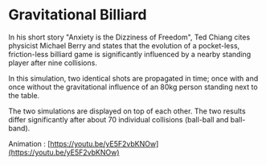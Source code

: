 # Gravitational Billiard

In his short story "Anxiety is the Dizziness of Freedom", Ted Chiang cites physicist Michael Berry and states that the evolution of a pocket-less, friction-less billiard game is significantly influenced by a nearby standing player after nine collisions.

In this simulation, two identical shots are propagated in time; once with and once without the gravitational influence of an 80kg person standing next to the table. 

The two simulations are displayed on top of each other. The two results differ significantly after about 70 individual collisions (ball-ball and ball-band).

Animation : [https://youtu.be/yE5F2vbKNOw](https://youtu.be/yE5F2vbKNOw)